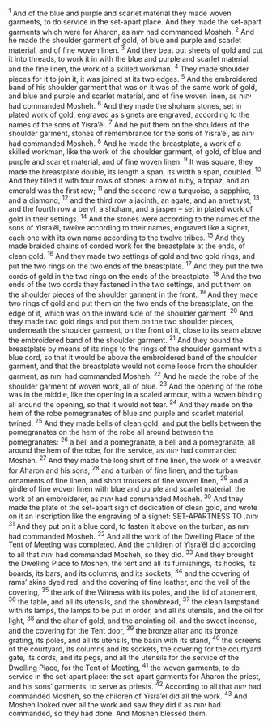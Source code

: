 <sup>1</sup> And of the blue and purple and scarlet material they made woven garments, to do service in the set-apart place. And they made the set-apart garments which were for Aharon, as יהוה had commanded Mosheh.
<sup>2</sup> And he made the shoulder garment of gold, of blue and purple and scarlet material, and of fine woven linen.
<sup>3</sup> And they beat out sheets of gold and cut it into threads, to work it in with the blue and purple and scarlet material, and the fine linen, the work of a skilled workman.
<sup>4</sup> They made shoulder pieces for it to join it, it was joined at its two edges.
<sup>5</sup> And the embroidered band of his shoulder garment that was on it was of the same work of gold, and blue and purple and scarlet material, and of fine woven linen, as יהוה had commanded Mosheh.
<sup>6</sup> And they made the shoham stones, set in plated work of gold, engraved as signets are engraved, according to the names of the sons of Yisra’ĕl.
<sup>7</sup> And he put them on the shoulders of the shoulder garment, stones of remembrance for the sons of Yisra’ĕl, as יהוה had commanded Mosheh.
<sup>8</sup> And he made the breastplate, a work of a skilled workman, like the work of the shoulder garment, of gold, of blue and purple and scarlet material, and of fine woven linen.
<sup>9</sup> It was square, they made the breastplate double, its length a span, its width a span, doubled.
<sup>10</sup> And they filled it with four rows of stones: a row of ruby, a topaz, and an emerald was the first row;
<sup>11</sup> and the second row a turquoise, a sapphire, and a diamond;
<sup>12</sup> and the third row a jacinth, an agate, and an amethyst;
<sup>13</sup> and the fourth row a beryl, a shoham, and a jasper – set in plated work of gold in their settings.
<sup>14</sup> And the stones were according to the names of the sons of Yisra’ĕl, twelve according to their names, engraved like a signet, each one with its own name according to the twelve tribes.
<sup>15</sup> And they made braided chains of corded work for the breastplate at the ends, of clean gold.
<sup>16</sup> And they made two settings of gold and two gold rings, and put the two rings on the two ends of the breastplate.
<sup>17</sup> And they put the two cords of gold in the two rings on the ends of the breastplate.
<sup>18</sup> And the two ends of the two cords they fastened in the two settings, and put them on the shoulder pieces of the shoulder garment in the front.
<sup>19</sup> And they made two rings of gold and put them on the two ends of the breastplate, on the edge of it, which was on the inward side of the shoulder garment.
<sup>20</sup> And they made two gold rings and put them on the two shoulder pieces, underneath the shoulder garment, on the front of it, close to its seam above the embroidered band of the shoulder garment.
<sup>21</sup> And they bound the breastplate by means of its rings to the rings of the shoulder garment with a blue cord, so that it would be above the embroidered band of the shoulder garment, and that the breastplate would not come loose from the shoulder garment, as יהוה had commanded Mosheh.
<sup>22</sup> And he made the robe of the shoulder garment of woven work, all of blue.
<sup>23</sup> And the opening of the robe was in the middle, like the opening in a scaled armour, with a woven binding all around the opening, so that it would not tear.
<sup>24</sup> And they made on the hem of the robe pomegranates of blue and purple and scarlet material, twined.
<sup>25</sup> And they made bells of clean gold, and put the bells between the pomegranates on the hem of the robe all around between the pomegranates:
<sup>26</sup> a bell and a pomegranate, a bell and a pomegranate, all around the hem of the robe, for the service, as יהוה had commanded Mosheh.
<sup>27</sup> And they made the long shirt of fine linen, the work of a weaver, for Aharon and his sons,
<sup>28</sup> and a turban of fine linen, and the turban ornaments of fine linen, and short trousers of fine woven linen,
<sup>29</sup> and a girdle of fine woven linen with blue and purple and scarlet material, the work of an embroiderer, as יהוה had commanded Mosheh.
<sup>30</sup> And they made the plate of the set-apart sign of dedication of clean gold, and wrote on it an inscription like the engraving of a signet: SET-APARTNESS TO יהוה.
<sup>31</sup> And they put on it a blue cord, to fasten it above on the turban, as יהוה had commanded Mosheh.
<sup>32</sup> And all the work of the Dwelling Place of the Tent of Meeting was completed. And the children of Yisra’ĕl did according to all that יהוה had commanded Mosheh, so they did.
<sup>33</sup> And they brought the Dwelling Place to Mosheh, the tent and all its furnishings, its hooks, its boards, its bars, and its columns, and its sockets,
<sup>34</sup> and the covering of rams’ skins dyed red, and the covering of fine leather, and the veil of the covering,
<sup>35</sup> the ark of the Witness with its poles, and the lid of atonement,
<sup>36</sup> the table, and all its utensils, and the showbread,
<sup>37</sup> the clean lampstand with its lamps, the lamps to be put in order, and all its utensils, and the oil for light,
<sup>38</sup> and the altar of gold, and the anointing oil, and the sweet incense, and the covering for the Tent door,
<sup>39</sup> the bronze altar and its bronze grating, its poles, and all its utensils, the basin with its stand,
<sup>40</sup> the screens of the courtyard, its columns and its sockets, the covering for the courtyard gate, its cords, and its pegs, and all the utensils for the service of the Dwelling Place, for the Tent of Meeting,
<sup>41</sup> the woven garments, to do service in the set-apart place: the set-apart garments for Aharon the priest, and his sons’ garments, to serve as priests.
<sup>42</sup> According to all that יהוה had commanded Mosheh, so the children of Yisra’ĕl did all the work.
<sup>43</sup> And Mosheh looked over all the work and saw they did it as יהוה had commanded, so they had done. And Mosheh blessed them.

